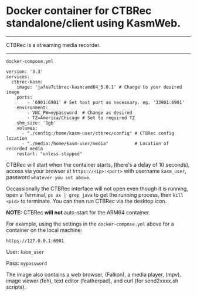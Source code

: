 # Docker container for CTBRec standalone/client using KasmWeb.

---

CTBRec is a streaming media recorder.

---


`docker-compose.yml`
~~~
version: '3.3'
services:
  ctbrec-kasm:
    image: 'jafea7ctbrec-kasm:amd64_5.0.1' # Change to your desired image
    ports:
        - '6901:6901' # Set host port as necessary. eg. '33901:6901'
    environment:
        - VNC_PW=mypassword  # Change as desired
        - TZ=America/Chicago # Set to required TZ
    shm_size: '1gb'
    volumes:
      - "./config:/home/kasm-user/ctbrec/config" # CTBRec config location
      - "./media:/home/kasm-user/media"          # Location of recorded media
    restart: "unless-stopped"
~~~

CTBRec will start when the container starts, (there's a delay of 10 seconds), access via your browser at `https://<ip>:<port>` with username `kasm_user`, password `whatever you set above`.

Occassionally the CTBRec interface will not open even though it is running, open a Terminal, `ps ax | grep java` to get the running process, then `kill <pid>` to terminate.  You can then run CTBRec via the desktop icon.

**NOTE:** CTBRec **will not** auto-start for the ARM64 container.

For example, using the settings in the `docker-compose.yml` above for a container on the local machine:

`https://127.0.0.1:6901`

User: `kasm_user`

Pass: `mypassword`


The image also contains a web browser, (Falkon), a media player, (mpv), image viewer (feh), text editor (featherpad), and curl (for send2xxxx.sh scripts).
